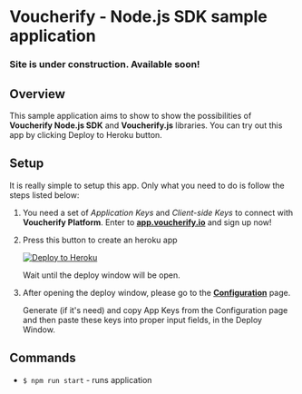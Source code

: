 # Voucherify - Node.js SDK sample application

### Site is under construction. Available soon!

## Overview

This sample application aims to show to show the possibilities of **Voucherify Node.js SDK** and **Voucherify.js** libraries. You can try out this app by clicking Deploy to Heroku button.

## Setup

It is really simple to setup this app. Only what you need to do is follow the steps listed below:

1. You need a set of *Application Keys* and *Client-side Keys* to connect with **Voucherify Platform**.
Enter to **[app.voucherify.io](http://app.voucherify.io)** and sign up now!

2. Press this button to create an heroku app

    [![Deploy to Heroku](https://www.herokucdn.com/deploy/button.png)](https://heroku.com/deploy)

    Wait until the deploy window will be open.

3. After opening the deploy window, please go to the **[Configuration](https://app.voucherify.io/#/app/configuration)** page.

    Generate (if it's need) and copy App Keys from the Configuration page and then paste these keys into proper input fields, in the Deploy Window.


## Commands

* `$ npm run start` - runs application